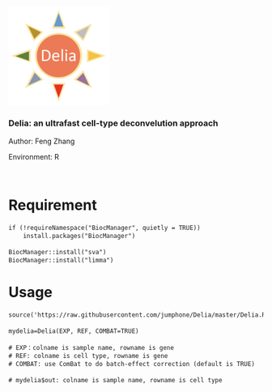 <img src="https://github.com/jumphone/Delia/blob/master/img/Delia_LOGO.png" width="200">


### Delia: an ultrafast cell-type deconvelution approach

Author: Feng Zhang

Environment: R 

</br>

# Requirement

    if (!requireNamespace("BiocManager", quietly = TRUE))
        install.packages("BiocManager")
        
    BiocManager::install("sva")
    BiocManager::install("limma")

# Usage


    source('https://raw.githubusercontent.com/jumphone/Delia/master/Delia.R')
    
    mydelia=Delia(EXP, REF, COMBAT=TRUE)
        
    # EXP：colname is sample name, rowname is gene
    # REF: colname is cell type, rowname is gene
    # COMBAT: use ComBat to do batch-effect correction (default is TRUE)

    # mydelia$out: colname is sample name, rowname is cell type
    
    




